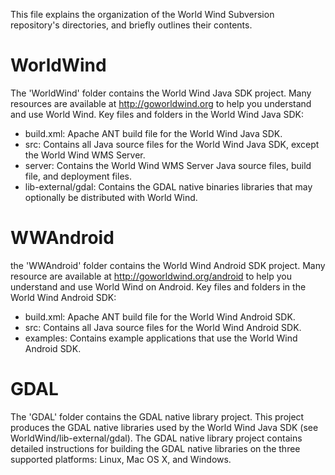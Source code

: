 This file explains the organization of the World Wind Subversion repository's directories, and briefly outlines their contents.

WorldWind
=========
The 'WorldWind' folder contains the World Wind Java SDK project. Many resources are available at http://goworldwind.org to help you understand and use World Wind. Key files and folders in the World Wind Java SDK:
* build.xml: Apache ANT build file for the World Wind Java SDK.
* src: Contains all Java source files for the World Wind Java SDK, except the World Wind WMS Server.
* server: Contains the World Wind WMS Server Java source files, build file, and deployment files.
* lib-external/gdal: Contains the GDAL native binaries libraries that may optionally be distributed with World Wind.

WWAndroid
=========
the 'WWAndroid' folder contains the World Wind Android SDK project. Many resource are available at http://goworldwind.org/android to help you understand and use World Wind on Android. Key files and folders in the World Wind Android SDK:
* build.xml: Apache ANT build file for the World Wind Android SDK.
* src: Contains all Java source files for the World Wind Android SDK.
* examples: Contains example applications that use the World Wind Android SDK.

GDAL
====
The 'GDAL' folder contains the GDAL native library project. This project produces the GDAL native libraries used by the World Wind Java SDK (see WorldWind/lib-external/gdal). The GDAL native library project contains detailed instructions for building the GDAL native libraries on the three supported platforms: Linux, Mac OS X, and Windows.
